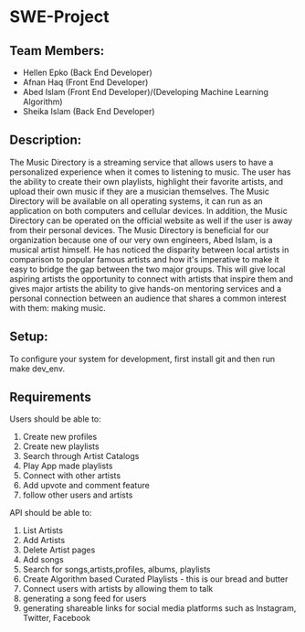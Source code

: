# SWE-Project

## Team Members:
* Hellen Epko (Back End Developer)
* Afnan Haq (Front End Developer) 
* Abed Islam (Front End Developer)/(Developing Machine Learning Algorithm) 
* Sheika Islam (Back End Developer)

## Description:
The Music Directory is a streaming service that allows users to have a personalized experience when it comes to listening to music. The user has the ability to create their own playlists, highlight their favorite artists, and upload their own music if they are a musician themselves. The Music Directory will be available on all operating systems, it can run as an application on both computers and cellular devices. In addition, the Music Directory can be operated on the official website as well if the user is away from their personal devices. The Music Directory is beneficial for our organization because one of our very own engineers, Abed Islam, is a musical artist himself. He has noticed the disparity between local artists in comparison to popular famous artists and how it's imperative to make it easy to bridge the gap between the two major groups. This will give local aspiring artists the opportunity to connect with artists that inspire them and gives major artists the ability to give hands-on mentoring services and a personal connection between an audience that shares a common interest with them: making music.

## Setup:

To configure your system for development, first install git and then run make dev_env.

## Requirements 
Users should be able to:

1. Create new profiles 
2. Create new playlists
3. Search through Artist Catalogs
4. Play App made playlists
5. Connect with other artists
6. Add upvote and comment feature
7. follow other users and artists 


API should be able to:

1. List Artists
2. Add Artists 
3. Delete Artist pages
4. Add songs
5. Search for songs,artists,profiles, albums, playlists
6. Create Algorithm based Curated Playlists - this is our bread and butter
7. Connect users with artists by allowing them to talk 
8. generating a song feed for users 
9. generating shareable links for social media platforms such as Instagram, Twitter, Facebook








